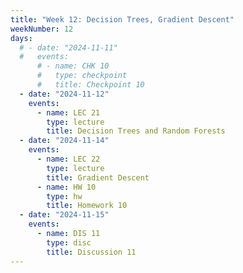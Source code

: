 ```yaml
---
title: "Week 12: Decision Trees, Gradient Descent"
weekNumber: 12
days:
  # - date: "2024-11-11"
  #   events:
      # - name: CHK 10
      #   type: checkpoint
      #   title: Checkpoint 10
  - date: "2024-11-12"
    events:
      - name: LEC 21
        type: lecture
        title: Decision Trees and Random Forests
  - date: "2024-11-14"
    events:
      - name: LEC 22
        type: lecture
        title: Gradient Descent
      - name: HW 10
        type: hw
        title: Homework 10
  - date: "2024-11-15"
    events:
      - name: DIS 11
        type: disc
        title: Discussion 11
---
```

